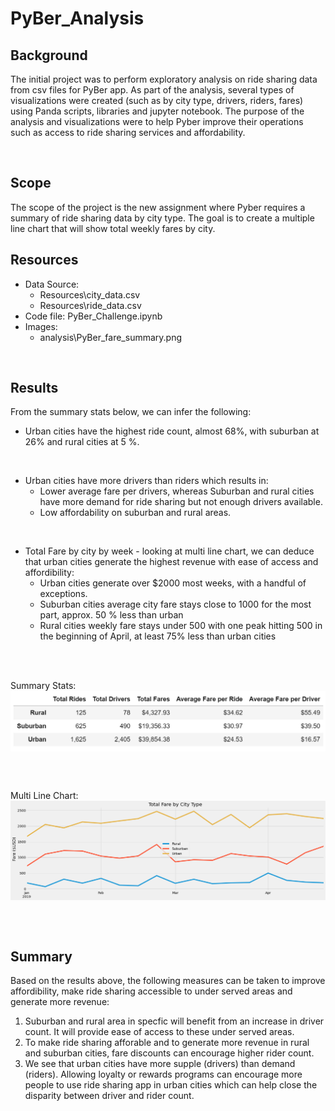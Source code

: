 # PyBer_Analysis

## Background  
The initial project was to perform exploratory analysis on ride sharing data from csv files for PyBer app. As part of the analysis, several types of visualizations were created (such as by city type, drivers, riders, fares) using Panda scripts, libraries and jupyter notebook. The purpose of the analysis and visualizations were to help Pyber improve their operations such as access to ride sharing services and affordability.

<br />

## Scope
The scope of the project is the new assignment where Pyber requires a summary of ride sharing data by city type. The goal is to create a multiple line chart that will show total weekly fares by city.
<br />

## Resources
- Data Source: 
    - Resources\city_data.csv
    - Resources\ride_data.csv
- Code file: PyBer_Challenge.ipynb
- Images:
    - analysis\PyBer_fare_summary.png

<br />

##  Results
From the summary stats below, we can infer the following:
- Urban cities have the highest ride count, almost 68%, with suburban at 26% and rural cities at 5 %.
<br />

- Urban cities have more drivers than riders which results in:
    -  Lower average fare per drivers, whereas Suburban and rural cities have more demand for ride sharing but not enough drivers available.
    - Low affordability on suburban and rural areas.
<br />

- Total Fare by city by week  - looking at multi line chart, we can deduce that urban cities generate the highest revenue with ease of access and affordibility:
	- Urban cities generate over $2000 most weeks, with a handful of exceptions.
	- Suburban cities average city fare stays close to 1000 for the most part, approx. 50 % less than urban
    - Rural cities weekly fare stays under 500 with one peak hitting 500 in the beginning of April, at least 75% less than urban cities
<br />
<br />

Summary Stats:
<img src="analysis\Summary.png" width=700 align=center>

<br />
<br />


Multi Line Chart:
<img src="analysis\PyBer_fare_summary.png" width=700 align=center>

<br />
<br />


##  Summary

Based on the results above, the following measures can be taken to improve affordibility, make ride sharing accessible to under served areas and generate more revenue:
1)  Suburban and rural area in specfic will benefit from an increase in driver count. It will provide ease of access to these under served areas.
2) To make ride sharing afforable and to generate more revenue in rural and suburban cities, fare discounts can encourage higher rider count.
3) We see that urban cities have more supple (drivers) than demand (riders). Allowing loyalty or rewards programs can encourage more people to use ride sharing app in urban cities which can help close the disparity between driver and rider count.